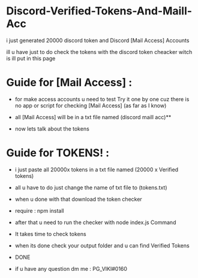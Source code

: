 
# Discord-Verified-Tokens-And-Maill-Acc

i just generated 20000 discord token and Discord [Mail Access] Accounts

ill u have just to do check the tokens with the discord token cheacker witch is ill put in this page

# Guide for [Mail Access] : 

* for make access accounts u need to test Try it one by one cuz there is no app or script for checking [Mail Access]  (as far as I know) 

* all [Mail Access] will be in a txt file named (discord maill acc)**

* now lets talk about the tokens 

#  Guide for TOKENS! :

* i just paste all 20000x tokens in a txt file named (20000 x Verified tokens)

* all u have to do just change the name of txt file to (tokens.txt)

* when u done with that download the token checker 

* require : npm install

* after that u need to run the checker with node index.js Command

* It takes time to check tokens

* when its done check your output folder and u can find Verified Tokens

* DONE

* if u have any question dm me : PG_VIKI#0160
